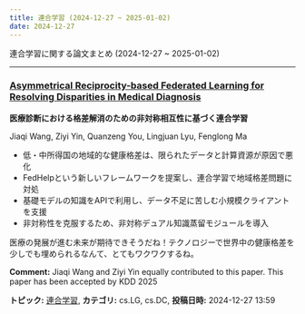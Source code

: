 ```yaml
---
title: 連合学習 (2024-12-27 ~ 2025-01-02)
date: 2024-12-27
---
```


連合学習に関する論文まとめ (2024-12-27 ~ 2025-01-02)


- - -

### [Asymmetrical Reciprocity-based Federated Learning for Resolving Disparities in Medical Diagnosis](http://arxiv.org/abs/2412.19654)

**医療診断における格差解消のための非対称相互性に基づく連合学習**

Jiaqi Wang, Ziyi Yin, Quanzeng You, Lingjuan Lyu, Fenglong Ma

- 低・中所得国の地域的な健康格差は、限られたデータと計算資源が原因で悪化
- FedHelpという新しいフレームワークを提案し、連合学習で地域格差問題に対処
- 基礎モデルの知識をAPIで利用し、データ不足に苦しむ小規模クライアントを支援
- 非対称性を克服するため、非対称デュアル知識蒸留モジュールを導入

医療の発展が進む未来が期待できそうだね！テクノロジーで世界中の健康格差を少しでも埋められるなんて、とてもワクワクするね。

**Comment:** Jiaqi Wang and Ziyi Yin equally contributed to this paper. This paper   has been accepted by KDD 2025

**トピック:** [連合学習](../../fl), **カテゴリ:** cs.LG, cs.DC, **投稿日時:** 2024-12-27 13:59
